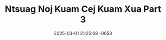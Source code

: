 ---
layout: movie-video-data
date: 2025-03-01 21:25:08 -0653
categories: movie

# Site Attributes
title: "Ntsuag Noj Kuam Cej Kuam Xua Part 3"
permalink: "/movie/Ntsuag_Noj_Kuam_Cej_Kuam_Xua_Part_3"

# Movie Attributes
synopsis: ""
producer: "Muas Lis, Ntxawg Vwj"
director: "Ntxawg Vwj, Daus Yaj"
writer: "Daus Yaj"
video_link: "https://youtu.be/xSVMzCQXa3k?si=YDiXFoFJN5WkXj1P"
genre: "Folklore Romance"
year: "2003"
release_type: "VHS"
storage: "Private"
thumbnail: "/assets/images/movie_thumbnails/Ntsuag Noj Kaum Cej Kaum Xua Part 3.JPEG"
publishing_company: "Asian Video Entertainment, Golden Path Entertainment"

# Sequels + Parts
base_movie: "Ntsuag Noj Kuam Cej Kuam Xua Part 1"
total_parts: 4
sequel: "Ntsuag Noj Kuam Cej Kuam Xua Part 4"

# Movie Cast
cast:
- name: "Ntxhoo Lauj"
- name: "Ntsaim Pob Zeb Lis"
- name: "Cua Yaj"
- name: "Tswj Hwm Hawj"
- name: "Daus Yaj"
- name: "Naim Txais Hawj"
- name: "Nuj Ntsaim Thoj"
- name: "Thaj Xyooj"
- name: "Laim Hawj"
- name: "Leem Hawj"
---